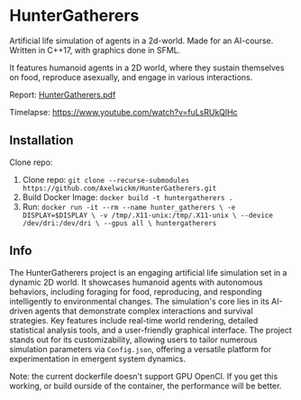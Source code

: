 # HunterGatherers
Artificial life simulation of agents in a 2d-world. Made for an AI-course.
Written in C++17, with graphics done in SFML.

It features humanoid agents in a 2D world, where they sustain themselves on food, reproduce asexually, and engage in various interactions.

Report: [HunterGatherers.pdf](HunterGatherers.pdf)

Timelapse: https://www.youtube.com/watch?v=fuLsRUkQlHc


## Installation

Clone repo:
1. Clone repo: `git clone --recurse-submodules https://github.com/Axelwickm/HunterGatherers.git`
2. Build Docker Image: `docker build -t huntergatherers .`
3. Run: `docker run -it --rm --name hunter_gatherers \
    -e DISPLAY=$DISPLAY \
    -v /tmp/.X11-unix:/tmp/.X11-unix \
    --device /dev/dri:/dev/dri \
    --gpus all \
    huntergatherers`

## Info

The HunterGatherers project is an engaging artificial life simulation set in a dynamic 2D world. It showcases humanoid agents with autonomous behaviors, including foraging for food, reproducing, and responding intelligently to environmental changes. The simulation's core lies in its AI-driven agents that demonstrate complex interactions and survival strategies. Key features include real-time world rendering, detailed statistical analysis tools, and a user-friendly graphical interface. The project stands out for its customizability, allowing users to tailor numerous simulation parameters via `Config.json`, offering a versatile platform for experimentation in emergent system dynamics.



Note: the current dockerfile doesn't support GPU OpenCl. If you get this working, or build ourside of the container, the performance will be better.

